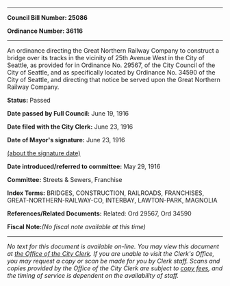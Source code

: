 

********

**Council Bill Number: 25086**
   
**Ordinance Number: 36116**
********

 An ordinance directing the Great Northern Railway Company to construct a bridge over its tracks in the vicinity of 25th Avenue West in the City of Seattle, as provided for in Ordinance No. 29567, of the City Council of the City of Seattle, and as specifically located by Ordinance No. 34590 of the City of Seattle, and directing that notice be served upon the Great Northern Railway Company.

**Status:** Passed
   
**Date passed by Full Council:** June 19, 1916
   
**Date filed with the City Clerk:** June 23, 1916
   
**Date of Mayor's signature:** June 23, 1916
   
[(about the signature date)](/~public/approvaldate.htm)
   
   
   
**Date introduced/referred to committee:** May 29, 1916
   
**Committee:** Streets & Sewers, Franchise
   
   
**Index Terms:** BRIDGES, CONSTRUCTION, RAILROADS, FRANCHISES, GREAT-NORTHERN-RAILWAY-CO, INTERBAY, LAWTON-PARK, MAGNOLIA

**References/Related Documents:** Related: Ord 29567, Ord 34590

**Fiscal Note:**_(No fiscal note available at this time)_
********

_No text for this document is available on-line. You may view this document at [the Office of the City Clerk](http://www.seattle.gov/leg/clerk/contactUs.htm). If you are unable to visit the Clerk's Office, you may request a copy or scan be made for you by Clerk staff. Scans and copies provided by the Office of the City Clerk are subject to [copy fees](http://clerk.seattle.gov/~public/clerkfees.htm), and the timing of service is dependent on the availability of staff._

